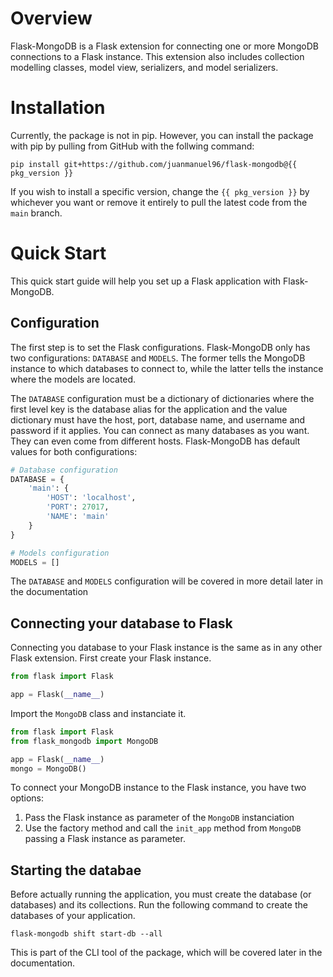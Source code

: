 # Overview

Flask-MongoDB is a Flask extension for connecting one or more MongoDB connections to a Flask instance. This extension also includes collection modelling classes, model view, serializers, and model serializers.

# Installation

Currently, the package is not in pip. However, you can install the package with pip by pulling from GitHub with the follwing command: 
```
pip install git+https://github.com/juanmanuel96/flask-mongodb@{{ pkg_version }}
```
If you wish to install a specific version, change the `{{ pkg_version }}` by whichever you want or remove it entirely to pull the latest code from the `main` branch. 

# Quick Start

This quick start guide will help you set up a Flask application with Flask-MongoDB.

## Configuration

The first step is to set the Flask configurations. Flask-MongoDB only has two configurations: `DATABASE` and `MODELS`. The former tells the MongoDB instance to which databases to connect to, while the latter tells the instance where the models are located. 

The `DATABASE` configuration must be a dictionary of dictionaries where the first level key is the database alias for the application and the value dictionary must have the host, port, database name, and username and password if it applies. You can connect as many databases as you want. They can even come from different hosts. Flask-MongoDB has default values for both configurations:
```python
# Database configuration
DATABASE = {
    'main': {
        'HOST': 'localhost',
        'PORT': 27017,
        'NAME': 'main'
    }
}

# Models configuration
MODELS = []
```
The `DATABASE` and `MODELS` configuration will be covered in more detail later in the documentation

## Connecting your database to Flask

Connecting you database to your Flask instance is the same as in any other Flask extension. First create your Flask instance. 
```python
from flask import Flask

app = Flask(__name__)
```
Import the `MongoDB` class and instanciate it.
```python
from flask import Flask
from flask_mongodb import MongoDB

app = Flask(__name__)
mongo = MongoDB()
```
To connect your MongoDB instance to the Flask instance, you have two options:

1. Pass the Flask instance as parameter of the `MongoDB` instanciation 
2. Use the factory method and call the `init_app` method from `MongoDB` passing a Flask instance as parameter.

## Starting the databae

Before actually running the application, you must create the database (or databases) and its collections. Run the following command to create the databases of your application.

```
flask-mongodb shift start-db --all
```

This is part of the CLI tool of the package, which will be covered later in the documentation.
